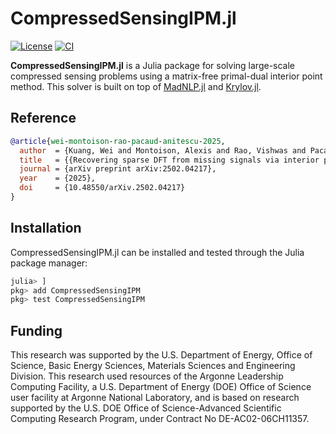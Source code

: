 # CompressedSensingIPM.jl

[![License](https://img.shields.io/github/license/exanauts/CompressedSensingIPM.jl)](https://github.com/exanauts/CompressedSensingIPM.jl/blob/main/LICENSE)
[![CI](https://github.com/exanauts/CompressedSensingIPM.jl/actions/workflows/action.yml/badge.svg)](https://github.com/exanauts/CompressedSensingIPM.jl/actions)

**CompressedSensingIPM.jl** is a Julia package for solving large-scale compressed sensing problems using a matrix-free primal-dual interior point method.
This solver is built on top of [MadNLP.jl](https://github.com/MadNLP/MadNLP.jl) and [Krylov.jl](https://github.com/JuliaSmoothOptimizers/Krylov.jl).

## Reference

```bibtex
@article{wei-montoison-rao-pacaud-anitescu-2025,
  author  = {Kuang, Wei and Montoison, Alexis and Rao, Vishwas and Pacaud, Fran{\c{c}}ois and Anitescu, Mihai},
  title   = {{Recovering sparse DFT from missing signals via interior point method on GPU}},
  journal = {arXiv preprint arXiv:2502.04217},
  year    = {2025},
  doi     = {10.48550/arXiv.2502.04217}
}
```

## Installation

CompressedSensingIPM.jl can be installed and tested through the Julia package manager:

```julia
julia> ]
pkg> add CompressedSensingIPM
pkg> test CompressedSensingIPM
```

## Funding

This research was supported by the U.S. Department of Energy, Office of Science, Basic Energy Sciences, Materials Sciences and Engineering Division.
This research used resources of the Argonne Leadership Computing Facility, a U.S. Department of Energy (DOE) Office of Science user facility at Argonne National Laboratory, and is based on research supported by the U.S. DOE Office of Science-Advanced Scientific Computing Research Program, under Contract No DE-AC02-06CH11357.
